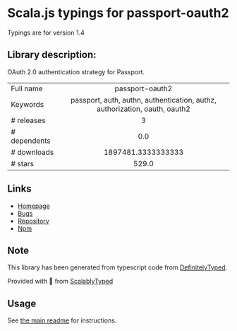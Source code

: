 
# Scala.js typings for passport-oauth2

Typings are for version 1.4

## Library description:
OAuth 2.0 authentication strategy for Passport.

|                    |                 |
| ------------------ | :-------------: |
| Full name          | passport-oauth2 |
| Keywords           | passport, auth, authn, authentication, authz, authorization, oauth, oauth2 |
| # releases         | 3 |
| # dependents       | 0.0 |
| # downloads        | 1897481.3333333333 |
| # stars            | 529.0 |

## Links
- [Homepage](https://github.com/jaredhanson/passport-oauth2#readme)
- [Bugs](http://github.com/jaredhanson/passport-oauth2/issues)
- [Repository](https://github.com/jaredhanson/passport-oauth2)
- [Npm](https://www.npmjs.com/package/passport-oauth2)
    


## Note
This library has been generated from typescript code from [DefinitelyTyped](https://definitelytyped.org).

Provided with :purple_heart: from [ScalablyTyped](https://github.com/oyvindberg/ScalablyTyped)

## Usage
See [the main readme](../../readme.md) for instructions.



